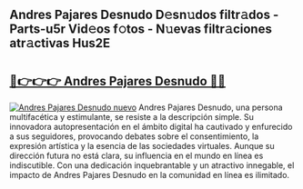 ## Andres Pajares Desnudo D𝚎sn𝚞dos filtr𝚊dos - Parts-u5r Vid𝚎os f𝚘tos - N𝚞evas filtr𝚊ciones atr𝚊ctivas Hus2E

# <h2><a href="http://mbc8ih8.tromn.icu/?c=Andres+Pajares+Desnudo">🔗👉👉👉 Andres Pajares Desnudo 🔗🔗</a></h2>

[![Andres Pajares Desnudo nuevo](https://i.imgur.com/pEAQMta.gif)](http://mbc8ih8.tromn.icu/?c=Andres+Pajares+Desnudo)
Andres Pajares Desnudo, una persona multifacética y estimulante, se resiste a la descripción simple. Su innovadora autopresentación en el ámbito digital ha cautivado y enfurecido a sus seguidores, provocando debates sobre el consentimiento, la expresión artística y la esencia de las sociedades virtuales. Aunque su dirección futura no está clara, su influencia en el mundo en línea es indiscutible. Con una dedicación inquebrantable y un atractivo innegable, el impacto de Andres Pajares Desnudo en la comunidad en línea es ilimitado.
